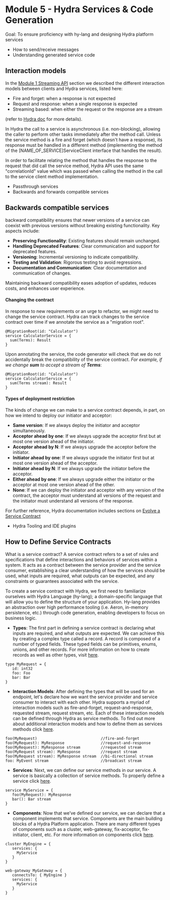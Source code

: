 # Module 5 - Hydra Services & Code Generation

Goal: To ensure proficiency with hy-lang and designing Hydra platform services

- How to send/receive messages
- Understanding generated service code

## Interaction models
In the [Module 1 Streaming API](../Module_1_Distributed_system_basics#streaming-apis) section we described the different interaction models between clients and Hydra services, listed here:

- Fire and forget: when a response is not expected
- Request and response: when a single response is expected
- Streaming based: when either the request or the response are a stream

(refer to [Hydra doc](https://docs.hydra.weareadaptive.com/LATEST/Development/Services/InteractionModels.html) for more details).

In Hydra the call to a service is asynchronous (i.e. non-blocking), allowing the caller to perform other tasks immediately after the method call.
Unless the service method is a fire and forget (which doesn't have a response), its response must be handled in a different method (implementing the method of the [NAME_OF_SERVICE]ServiceClient interface that handles
the result).

In order to facilitate relating the method that handles the response to the request that did call the service method,
Hydra API uses the same "correlationId" value which was passed when calling the method in the call to the service client method
implementation.



- Passthrough services
- Backwards and forwards compatible services

## Backwards compatible services

backward compatibility ensures that newer versions of a service can coexist with previous versions without breaking existing functionality. Key aspects include:

- **Preserving Functionality**: Existing features should remain unchanged.
- **Handling Deprecated Features**: Clear communication and support for deprecated features.
- **Versioning**: Incremental versioning to indicate compatibility.
- **Testing and Validation**: Rigorous testing to avoid regressions.
- **Documentation and Communication**: Clear documentation and communication of changes.

Maintaining backward compatibility eases adoption of updates, reduces costs, and enhances user experience.

#### Changing the contract
In response to new requirements or an urge to refactor, we might need to change the service contract. Hydra can track changes to the service contract over time if we annotate the service as a "migration root".
```hydra
@MigrationRoot(id: "Calculator")
service CalculatorService = {
  sum(Terms): Result
}
```
Upon annotating the service, the code generator will check that we do not accidentally break the compatibility of the service contract.
_For example, if we change _**sum**_ to accept a stream of **Terms**_:
```hydra
@MigrationRoot(id: "Calculator")
service CalculatorService = {
  sum(Terms stream): Result
}
```

#### Types of deployment restriction
The kinds of change we can make to a service contract depends, in part, on how we intend to deploy our initiator and acceptor:
- **Same version**: If we always deploy the initiator and acceptor simultaneously.
- **Acceptor ahead by one**: If we always upgrade the acceptor first but at most one version ahead of the initiator.
- **Acceptor ahead by N**: If we always upgrade the acceptor before the initiator.
- **Initiator ahead by one**: If we always upgrade the initiator first but at most one version ahead of the acceptor.
- **Initiator ahead by N**: If we always upgrade the initiator before the acceptor.
- **Either ahead by one**: If we always upgrade either the initiator or the acceptor at most one version ahead of the other.
- **None**: If we can deploy the initiator and acceptor with any version of the contract, the acceptor must understand all versions of the request and the initiator must understand all versions of the response.


For further reference, Hydra documentation includes sections on
[Evolve a Service Contract](https://docs.hydra.weareadaptive.com/LATEST/Development/Services/Versioning/EvolveAServiceContract.html)


- Hydra Tooling and IDE plugins

## How to Define Service Contracts

What is a service contract? A service contract refers to a set of rules and specifications that define interactions and
behaviors of services within a system. It acts as a contract between the service provider and the service consumer,
establishing a clear understanding of how the services should be used, what inputs are required, what outputs can be
expected, and any constraints or guarantees associated with the service.

To create a service contract with Hydra, we first need to familiarize ourselves with Hydra Language (hy-lang); a
domain-specific language that will allow you to define the structure of your application. Hy-lang provides an
abstraction over high performance tooling (i.e. Aeron, in-memory persistence, etc.) through code generation, enabling
developers to focus on business logic.

- **Types**: The first part in defining a service contract is declaring what inputs are required, and what outputs are
  expected. We can achieve this by creating a complex type called a record. A record is composed of a number of typed
  fields. These typed fields can be primitives, enums, unions, and other records. For more information on how to create
  records as well as other types,
  visit [here](https://docs.hydra.weareadaptive.com/LATEST/Development/CodeGen/HyLangTypeReference.html).

```
type MyRequest = {
   id: int32
   foo: Foo
   bar: Bar
}
```

- **Interaction Models**: After defining the types that will be used for an endpoint, let's declare how we want the
  service provider and service consumer to interact with each other. Hydra supports a myriad of interaction models such
  as fire-and-forget, request-and-response, requested stream, request stream, etc. Each of these interaction models can
  be defined through Hydra as service methods. To find out more about additional interaction models and how to define
  them as services methods
  click [here](https://docs.hydra.weareadaptive.com/LATEST/Development/Services/InteractionModels.html).

```
foo(MyRequest)                            //fire-and-forget
foo(MyRequest): MyResponse                //request-and-response
foo(MyRequest): MyResponse stream         //requested stream
foo(MyRequest stream): MyResponse         //request stream
foo(MyRequest stream): MyResponse stream  //bi-directional stream
foo: MyEvent stream                       //broadcast stream
```

- **Services**: Next, we can define our service methods in our service. A service is basically a collection of service
  methods. To properly define a service
  click [here](https://docs.hydra.weareadaptive.com/LATEST/Development/CodeGen/HyLangForServices.html).

```
service MyService = {
   foo(MyRequest): MyResponse
   bar(): Bar stream
}
```

- **Components**: Now that we’ve defined our service, we can declare that a component implements that service.
  Components are the main building blocks of a Hydra Platform application. There are many different types of components
  such as a cluster, web-gateway, fix-acceptor, fix-initiator, client, etc. For more information on components
  click [here](https://docs.hydra.weareadaptive.com/LATEST/Development/CodeGen/HyLangForComponents.html).

```
cluster MyEngine = {
   services: {
     MyService
   }
}

web-gateway MyGateway = {
   connectsTo: { MyEngine }
   services: {
     MyService
   }
}
```
